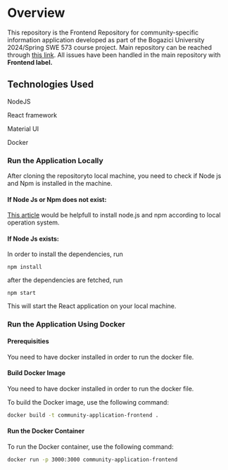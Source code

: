 # Overview

This repository is the Frontend Repository for community-specific information application developed as part of the Bogazici University 2024/Spring SWE 573 course project. Main repository can be reached through [this link](https://github.com/niloaydin/SWE-573-HW). All issues have been handled in the main repository with **Frontend label.**

## Technologies Used
NodeJS

React framework

Material UI

Docker
### Run the Application Locally
After cloning the repositoryto local machine, you need to check if Node js and Npm is installed in the machine.
#### If Node Js or Npm does not exist:

[This article](https://nodejs.org/en/learn/getting-started/how-to-install-nodejs) would be helpfull to install node.js and npm according to local operation system. 

#### If Node Js exists:

In order to install the dependencies, run
```
npm install
```
after the dependencies are fetched, run
```
npm start
```
This will start the React application on your local machine.


### Run the Application Using Docker
#### Prerequisities
You need to have docker installed in order to run the docker file.
#### Build Docker Image
You need to have docker installed in order to run the docker file. 

To build the Docker image, use the following command:

```bash
docker build -t community-application-frontend .
```
#### Run the Docker Container
To run the Docker container, use the following command:
```bash
docker run -p 3000:3000 community-application-frontend
